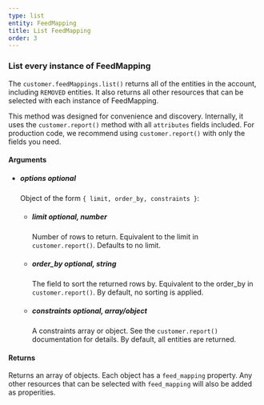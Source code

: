 ```yaml
---
type: list
entity: FeedMapping 
title: List FeedMapping 
order: 3
---
```


### List every instance of FeedMapping 


The `customer.feedMappings.list()` returns all of the entities in the account, including `REMOVED` entities. It also returns all other resources that can be selected with each instance of FeedMapping.

This method was designed for convenience and discovery. Internally, it uses the `customer.report()` method with all `attributes` fields included. For production code, we recommend using `customer.report()` with only the fields you need.


#### Arguments

- ##### options *optional*
    Object of the form `{ limit, order_by, constraints }`:
    - ##### limit *optional, number*
        Number of rows to return. Equivalent to the limit in `customer.report()`. Defaults to no limit.
    - ##### order_by *optional, string*
        The field to sort the returned rows by. Equivalent to the order_by in `customer.report()`. By default, no sorting is applied.
    - ##### constraints *optional, array/object*
        A constraints array or object. See the `customer.report()` documentation for details. By default, all entities are returned.


#### Returns

Returns an array of objects.
Each object has a `feed_mapping` property. Any other resources that can be selected with `feed_mapping` will also be added as properities.

